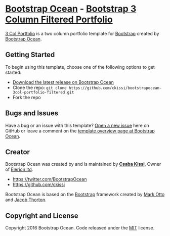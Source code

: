 # [Bootstrap Ocean](http://www.bootstrapocean.com/) - [Bootstrap 3 Column Filtered Portfolio](http://www.bootstrapocean.com/theme/theme/preview/bootstrapocean-3col-portfolio-filtered/)

[3 Col Portfolio](http://www.bootstrapocean.com/theme/preview/bootstrapocean-3col-portfolio-filtered/) is a two column portfolio template for [Bootstrap](http://www.bootstrapocean.com/) created by [Bootstrap Ocean](http://www.bootstrapocean.com/).

## Getting Started

To begin using this template, choose one of the following options to get started:
* [Download the latest release on Bootstrap Ocean](http://www.bootstrapocean.com/theme/bootstrapocean-3col-portfolio-filtered/)
* Clone the repo: `git clone https://github.com/ckissi/bootstrapocean-3col-portfolio-filtered.git`
* Fork the repo

## Bugs and Issues

Have a bug or an issue with this template? [Open a new issue](https://github.com/ckissi/bootstrapocean-3col-portfolio-filtered/issues) here on GitHub or leave a comment on the [template overview page at Bootstrap Ocean](http://www.bootstrapocean.com/theme/preview/bootstrapocean-3col-portfolio-filtered/).

## Creator

Bootstrap Ocean was created by and is maintained by **[Csaba Kissi](http://www.elerion.com/)**, Owner of [Elerion ltd](http://www.elerion.com/).

* https://twitter.com/BootstrapOcean
* https://github.com/ckissi

Bootstrap Ocean is based on the [Bootstrap](http://getbootstrap.com/) framework created by [Mark Otto](https://twitter.com/mdo) and [Jacob Thorton](https://twitter.com/fat).

## Copyright and License

Copyright 2016 Bootstrap Ocean. Code released under the [MIT](https://github.com/ckissi/bootstrapocean-3col-portfolio-filtered/LICENSE) license.